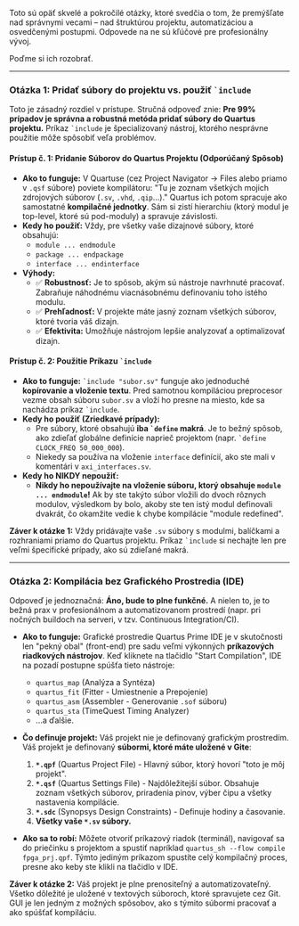 Toto sú opäť skvelé a pokročilé otázky, ktoré svedčia o tom, že premýšľate nad správnymi vecami – nad štruktúrou projektu, automatizáciou a osvedčenými postupmi. Odpovede na ne sú kľúčové pre profesionálny vývoj.

Poďme si ich rozobrať.

---

### Otázka 1: Pridať súbory do projektu vs. použiť `` `include ``

Toto je zásadný rozdiel v prístupe. Stručná odpoveď znie: **Pre 99% prípadov je správna a robustná metóda pridať súbory do Quartus projektu.** Príkaz `` `include `` je špecializovaný nástroj, ktorého nesprávne použitie môže spôsobiť veľa problémov.

#### Prístup č. 1: Pridanie Súborov do Quartus Projektu (Odporúčaný Spôsob)

* **Ako to funguje:** V Quartuse (cez Project Navigator -> Files alebo priamo v `.qsf` súbore) poviete kompilátoru: "Tu je zoznam všetkých mojich zdrojových súborov (`.sv`, `.vhd`, `.qip`...)." Quartus ich potom spracuje ako samostatné **kompilačné jednotky**. Sám si zistí hierarchiu (ktorý modul je top-level, ktoré sú pod-moduly) a spravuje závislosti.
* **Kedy ho použiť:** Vždy, pre všetky vaše dizajnové súbory, ktoré obsahujú:
    * `module ... endmodule`
    * `package ... endpackage`
    * `interface ... endinterface`
* **Výhody:**
    * ✅ **Robustnosť:** Je to spôsob, akým sú nástroje navrhnuté pracovať. Zabraňuje náhodnému viacnásobnému definovaniu toho istého modulu.
    * ✅ **Prehľadnosť:** V projekte máte jasný zoznam všetkých súborov, ktoré tvoria váš dizajn.
    * ✅ **Efektivita:** Umožňuje nástrojom lepšie analyzovať a optimalizovať dizajn.

#### Prístup č. 2: Použitie Príkazu `` `include ``

* **Ako to funguje:** `` `include "subor.sv" `` funguje ako jednoduché **kopírovanie a vloženie textu**. Pred samotnou kompiláciou preprocesor vezme obsah súboru `subor.sv` a vloží ho presne na miesto, kde sa nachádza príkaz `` `include ``.
* **Kedy ho použiť (Zriedkavé prípady):**
    * Pre súbory, ktoré obsahujú **iba `` `define `` makrá**. Je to bežný spôsob, ako zdieľať globálne definície naprieč projektom (napr. `` `define CLOCK_FREQ 50_000_000 ``).
    * Niekedy sa používa na vloženie `interface` definícií, ako ste mali v komentári v `axi_interfaces.sv`.
* **Kedy ho NIKDY nepoužiť:**
    * **Nikdy ho nepoužívajte na vloženie súboru, ktorý obsahuje `module ... endmodule`!** Ak by ste takýto súbor vložili do dvoch rôznych modulov, výsledkom by bolo, akoby ste ten istý modul definovali dvakrát, čo okamžite vedie k chybe kompilácie "module redefined".

**Záver k otázke 1:** Vždy pridávajte vaše `.sv` súbory s modulmi, balíčkami a rozhraniami priamo do Quartus projektu. Príkaz `` `include `` si nechajte len pre veľmi špecifické prípady, ako sú zdieľané makrá.

---

### Otázka 2: Kompilácia bez Grafického Prostredia (IDE)

Odpoveď je jednoznačná: **Áno, bude to plne funkčné.** A nielen to, je to bežná prax v profesionálnom a automatizovanom prostredí (napr. pri nočných buildoch na serveri, v tzv. Continuous Integration/CI).

* **Ako to funguje:**
    Grafické prostredie Quartus Prime IDE je v skutočnosti len "pekný obal" (front-end) pre sadu veľmi výkonných **príkazových riadkových nástrojov**. Keď kliknete na tlačidlo "Start Compilation", IDE na pozadí postupne spúšťa tieto nástroje:
    * `quartus_map` (Analýza a Syntéza)
    * `quartus_fit` (Fitter - Umiestnenie a Prepojenie)
    * `quartus_asm` (Assembler - Generovanie `.sof` súboru)
    * `quartus_sta` (TimeQuest Timing Analyzer)
    * ...a ďalšie.

* **Čo definuje projekt:**
    Váš projekt nie je definovaný grafickým prostredím. Váš projekt je definovaný **súbormi, ktoré máte uložené v Gite**:
    1.  **`*.qpf`** (Quartus Project File) - Hlavný súbor, ktorý hovorí "toto je môj projekt".
    2.  **`*.qsf`** (Quartus Settings File) - Najdôležitejší súbor. Obsahuje zoznam všetkých súborov, priradenia pinov, výber čipu a všetky nastavenia kompilácie.
    3.  **`*.sdc`** (Synopsys Design Constraints) - Definuje hodiny a časovanie.
    4.  **Všetky vaše `*.sv` súbory.**

* **Ako sa to robí:**
    Môžete otvoriť príkazový riadok (terminál), navigovať sa do priečinku s projektom a spustiť napríklad `quartus_sh --flow compile fpga_prj.qpf`. Týmto jediným príkazom spustíte celý kompilačný proces, presne ako keby ste klikli na tlačidlo v IDE.

**Záver k otázke 2:** Váš projekt je plne prenositeľný a automatizovateľný. Všetko dôležité je uložené v textových súboroch, ktoré spravujete cez Git. GUI je len jedným z možných spôsobov, ako s týmito súbormi pracovať a ako spúšťať kompiláciu.
